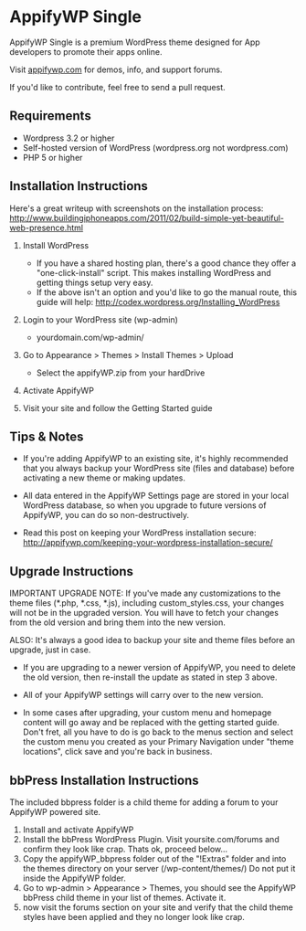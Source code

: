 # AppifyWP Single
AppifyWP Single is a premium WordPress theme designed for App developers to promote their apps online. 

Visit [appifywp.com](http://www.appifywp.com) for demos, info, and support forums.

If you'd like to contribute, feel free to send a pull request.
 
 
 
 
## Requirements

- Wordpress 3.2 or higher
- Self-hosted version of WordPress (wordpress.org not wordpress.com)
- PHP 5 or higher




## Installation Instructions

Here's a great writeup with screenshots on the installation process:
http://www.buildingiphoneapps.com/2011/02/build-simple-yet-beautiful-web-presence.html

1. Install WordPress
	* If you have a shared hosting plan, there's a good chance they offer a "one-click-install" script. This makes installing WordPress and getting things setup very easy.
	* If the above isn't an option and you'd like to go the manual route, this guide will help: http://codex.wordpress.org/Installing_WordPress
  
2. Login to your WordPress site (wp-admin)
	* yourdomain.com/wp-admin/
  
3. Go to Appearance > Themes > Install Themes > Upload

	* Select the appifyWP.zip from your hardDrive
  
4. Activate AppifyWP

5. Visit your site and follow the Getting Started guide





## Tips & Notes

- If you're adding AppifyWP to an existing site, it's highly recommended that you always backup your WordPress site (files and database) before activating a new theme or making updates.

- All data entered in the AppifyWP Settings page are stored in your local WordPress database, so when you upgrade to future versions of AppifyWP, you can do so non-destructively. 

- Read this post on keeping your WordPress installation secure: http://appifywp.com/keeping-your-wordpress-installation-secure/




## Upgrade Instructions

IMPORTANT UPGRADE NOTE: If you've made any customizations to the theme files (*.php, *.css, *.js), including custom_styles.css, your changes will not be in the upgraded version. You will have to fetch your changes from the old version and bring them into the new version.

ALSO: It's always a good idea to backup your site and theme files before an upgrade, just in case.

- If you are upgrading to a newer version of AppifyWP, you need to delete the old version, then re-install the update as stated in step 3 above.

- All of your AppifyWP settings will carry over to the new version.

- In some cases after upgrading, your custom menu and homepage content will go away and be replaced with the getting started guide. Don't fret, all you have to do is go back to the menus section and select the custom menu you created as your Primary Navigation under "theme locations", click save and you're back in business.



## bbPress Installation Instructions

The included bbpress folder is a child theme for adding a forum to your AppifyWP powered site.

1. Install and activate AppifyWP
2. Install the bbPress WordPress Plugin. Visit yoursite.com/forums and confirm they look like crap. Thats ok, proceed below...
3. Copy the appifyWP_bbpress folder out of the "!Extras" folder and into the themes directory on your server (/wp-content/themes/) Do not put it inside the AppifyWP folder.
4. Go to wp-admin > Appearance > Themes, you should see the AppifyWP bbPress child theme in your list of themes. Activate it.
5. now visit the forums section on your site and verify that the child theme styles have been applied and they no longer look like crap.
